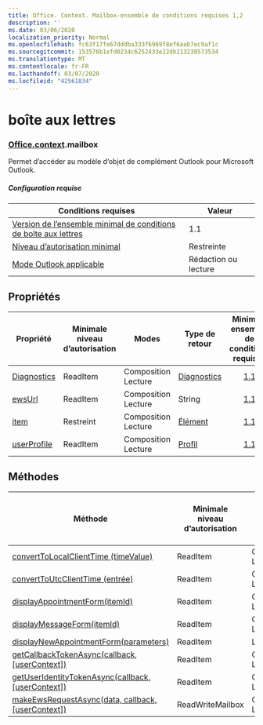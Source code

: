 ```yaml
---
title: Office. Context. Mailbox-ensemble de conditions requises 1,2
description: ''
ms.date: 03/06/2020
localization_priority: Normal
ms.openlocfilehash: fc63f17fe67dddba333f6969f8ef6aab7ec9af1c
ms.sourcegitcommit: 153576b1efd0234c6252433e22db213238573534
ms.translationtype: MT
ms.contentlocale: fr-FR
ms.lasthandoff: 03/07/2020
ms.locfileid: "42561834"
---
```

# <a name="mailbox"></a>boîte aux lettres

### <a name="officecontextmailbox"></a>[Office](office.md)[.context](office.context.md).mailbox

Permet d’accéder au modèle d’objet de complément Outlook pour Microsoft Outlook.

##### <a name="requirements"></a>Configuration requise

|Conditions requises| Valeur|
|---|---|
|[Version de l’ensemble minimal de conditions de boîte aux lettres](../../requirement-sets/outlook-api-requirement-sets.md)| 1.1|
|[Niveau d’autorisation minimal](../../../outlook/understanding-outlook-add-in-permissions.md)| Restreinte|
|[Mode Outlook applicable](../../../outlook/outlook-add-ins-overview.md#extension-points)| Rédaction ou lecture|

## <a name="properties"></a>Propriétés

| Propriété | Minimale<br>niveau d’autorisation | Modes | Type de retour | Minimale<br>ensemble de conditions requises |
|---|---|---|---|:---:|
| [Diagnostics](/javascript/api/outlook/office.mailbox?view=outlook-js-1.2#diagnostics) | ReadItem | Composition<br>Lecture | [Diagnostics](/javascript/api/outlook/office.diagnostics?view=outlook-js-1.2) | [1.1](../requirement-set-1.1/outlook-requirement-set-1.1.md) |
| [ewsUrl](/javascript/api/outlook/office.mailbox?view=outlook-js-1.2#ewsurl) | ReadItem | Composition<br>Lecture | String | [1.1](../requirement-set-1.1/outlook-requirement-set-1.1.md) |
| [item](office.context.mailbox.item.md) | Restreint | Composition<br>Lecture | [Élément](/javascript/api/outlook/office.item?view=outlook-js-1.2) | [1.1](../requirement-set-1.1/outlook-requirement-set-1.1.md) |
| [userProfile](/javascript/api/outlook/office.mailbox?view=outlook-js-1.2#userprofile) | ReadItem | Composition<br>Lecture | [Profil](/javascript/api/outlook/office.userprofile?view=outlook-js-1.2) | [1.1](../requirement-set-1.1/outlook-requirement-set-1.1.md) |

## <a name="methods"></a>Méthodes

| Méthode | Minimale<br>niveau d’autorisation | Modes | Minimale<br>ensemble de conditions requises |
|---|---|---|:---:|
| [convertToLocalClientTime (timeValue)](/javascript/api/outlook/office.mailbox?view=outlook-js-1.2#converttolocalclienttime-timevalue-) | ReadItem | Composition<br>Lecture | [1.1](../requirement-set-1.1/outlook-requirement-set-1.1.md) |
| [convertToUtcClientTime (entrée)](/javascript/api/outlook/office.mailbox?view=outlook-js-1.2#converttoutcclienttime-input-) | ReadItem | Composition<br>Lecture | [1.1](../requirement-set-1.1/outlook-requirement-set-1.1.md) |
| [displayAppointmentForm(itemId)](/javascript/api/outlook/office.mailbox?view=outlook-js-1.2#displayappointmentform-itemid-) | ReadItem | Composition<br>Lecture | [1.1](../requirement-set-1.1/outlook-requirement-set-1.1.md) |
| [displayMessageForm(itemId)](/javascript/api/outlook/office.mailbox?view=outlook-js-1.2#displaymessageform-itemid-) | ReadItem | Composition<br>Lecture | [1.1](../requirement-set-1.1/outlook-requirement-set-1.1.md) |
| [displayNewAppointmentForm(parameters)](/javascript/api/outlook/office.mailbox?view=outlook-js-1.2#displaynewappointmentform-parameters-) | ReadItem | Lecture | [1.1](../requirement-set-1.1/outlook-requirement-set-1.1.md) |
| [getCallbackTokenAsync(callback, [userContext])](/javascript/api/outlook/office.mailbox?view=outlook-js-1.2#getcallbacktokenasync-callback--usercontext-) | ReadItem | Composition<br>Lecture | [1.3](../requirement-set-1.3/outlook-requirement-set-1.3.md)<br>[1.1](../requirement-set-1.1/outlook-requirement-set-1.1.md) |
| [getUserIdentityTokenAsync(callback, [userContext])](/javascript/api/outlook/office.mailbox?view=outlook-js-1.2#getuseridentitytokenasync-callback--usercontext-) | ReadItem | Composition<br>Lecture | [1.1](../requirement-set-1.1/outlook-requirement-set-1.1.md) |
| [makeEwsRequestAsync(data, callback, [userContext])](/javascript/api/outlook/office.mailbox?view=outlook-js-1.2#makeewsrequestasync-data--callback--usercontext-) | ReadWriteMailbox | Composition<br>Lecture | [1.1](../requirement-set-1.1/outlook-requirement-set-1.1.md) |
